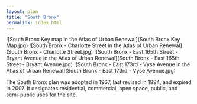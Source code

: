 ```yaml
---
layout: plan
title: "South Bronx"
permalink: index.html
---
```


![South Bronx Key map in the Atlas of Urban Renewal](South Bronx Key Map.jpg)
![South Bronx - Charlotte Street in the Atlas of Urban Renewal](South Bronx - Charlotte Street.jpg)
![South Bronx - East 165th Street - Bryant Avenue in the Atlas of Urban Renewal](South Bronx - East 165th Street - Bryant Avenue.jpg)
![South Bronx - East 173rd - Vyse Avenue in the Atlas of Urban Renewal](South Bronx - East 173rd - Vyse Avenue.jpg)

The South Bronx plan was adopted in 1967, last revised in 1994, and expired in 2007. It designates residential, commercial, open space, public, and semi-public uses for the site.
